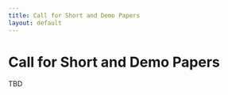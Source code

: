 ```yaml
---
title: Call for Short and Demo Papers
layout: default
---
```


# Call for Short and Demo Papers

TBD

<!-- For questions regarding the call for papers, contact [ssdbm2023@easychair.org](mailto:ssdbm2023@easychair.org).-->
